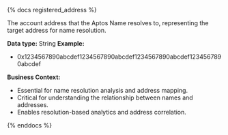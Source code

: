 {% docs registered_address %}

The account address that the Aptos Name resolves to, representing the target address for name resolution.

**Data type:** String
**Example:**
- 0x1234567890abcdef1234567890abcdef1234567890abcdef1234567890abcdef

**Business Context:**
- Essential for name resolution analysis and address mapping.
- Critical for understanding the relationship between names and addresses.
- Enables resolution-based analytics and address correlation.

{% enddocs %} 